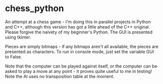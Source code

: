 chess_python
============

An attempt at a chess game - I'm doing this in parallel projects in Python and C++, although this version has got a little ahead of the C++ original. Please forgive the naivety of my beginner's Python. The GUI is presented using tkinter.

Pieces are simply bitmaps - if any bitmaps aren't all available, the pieces are presented as characters. To run in console mode, just set the variable GUI to False.

Note that the computer can be played against itself, or the computer can be asked to play a move at any point - it proves quite useful to me in testing! Note the AI uses no transposition table at the moment.

